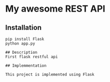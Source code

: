 # My awesome REST API

## Installation

````
pip install Flask
python app.py

## Description
First flask restful api

## Implemmentation

This project is implemented using Flask


